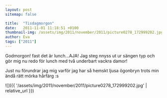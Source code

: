 ```yaml
---
layout: post
sitemap: false

title:  "Tisdagmorgon"
date:   2011-11-01 11:18:51 +0100
thumbnail-img: /assets/img/2011/november/2011/picture0278_172999202.jpg
author: Eva
tags: ["2011"]
---
```


Godmorgon! fast det är lunch...AJA! Jag steg nnyss ut ur sängen typ och gör mig nu redo för lunch med två underbart vackra damor! 

Just nu förundrar jag mig varför jag har så hemskt ljusa ögonbryn trots min ändå rätt mörka hårfärg :s

![]({{ '/assets/img/2011/november/2011/picture0278_172999202.jpg'  | relative_url }})

